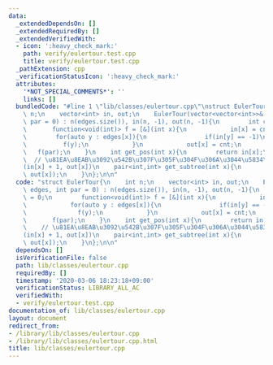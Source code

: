 ```yaml
---
data:
  _extendedDependsOn: []
  _extendedRequiredBy: []
  _extendedVerifiedWith:
  - icon: ':heavy_check_mark:'
    path: verify/eulertour.test.cpp
    title: verify/eulertour.test.cpp
  _pathExtension: cpp
  _verificationStatusIcon: ':heavy_check_mark:'
  attributes:
    '*NOT_SPECIAL_COMMENTS*': ''
    links: []
  bundledCode: "#line 1 \"lib/classes/eulertour.cpp\"\nstruct EulerTour{\n    int\
    \ n;\n    vector<int> in, out;\n    EulerTour(vector<vector<int>>& edges, int\
    \ par = 0) : n(edges.size()), in(n, -1), out(n, -1){\n        int cnt = 0;\n \
    \       function<void(int)> f = [&](int x){\n            in[x] = cnt++;\n    \
    \        for(auto y : edges[x]){\n                if(in[y] == -1)\n          \
    \          f(y);\n            }\n            out[x] = cnt;\n        };\n     \
    \   f(par);\n    }\n    int get_pos(int x){\n        return in[x];\n    }\n  \
    \  // \u81EA\u8EAB\u3092\u542B\u307F\u305F\u304F\u306A\u3044\u5834\u5408\u306F\
    (in[x] + 1, out[x])\n    pair<int,int> get_subtree(int x){\n        return make_pair(in[x],\
    \ out[x]);\n    }\n};\n\n"
  code: "struct EulerTour{\n    int n;\n    vector<int> in, out;\n    EulerTour(vector<vector<int>>&\
    \ edges, int par = 0) : n(edges.size()), in(n, -1), out(n, -1){\n        int cnt\
    \ = 0;\n        function<void(int)> f = [&](int x){\n            in[x] = cnt++;\n\
    \            for(auto y : edges[x]){\n                if(in[y] == -1)\n      \
    \              f(y);\n            }\n            out[x] = cnt;\n        };\n \
    \       f(par);\n    }\n    int get_pos(int x){\n        return in[x];\n    }\n\
    \    // \u81EA\u8EAB\u3092\u542B\u307F\u305F\u304F\u306A\u3044\u5834\u5408\u306F\
    (in[x] + 1, out[x])\n    pair<int,int> get_subtree(int x){\n        return make_pair(in[x],\
    \ out[x]);\n    }\n};\n\n"
  dependsOn: []
  isVerificationFile: false
  path: lib/classes/eulertour.cpp
  requiredBy: []
  timestamp: '2020-03-06 18:23:18+09:00'
  verificationStatus: LIBRARY_ALL_AC
  verifiedWith:
  - verify/eulertour.test.cpp
documentation_of: lib/classes/eulertour.cpp
layout: document
redirect_from:
- /library/lib/classes/eulertour.cpp
- /library/lib/classes/eulertour.cpp.html
title: lib/classes/eulertour.cpp
---
```

